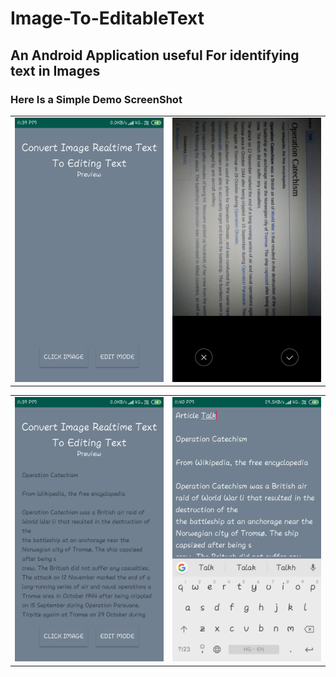 # Image-To-EditableText

## An Android Application useful For identifying text in Images

### Here Is a Simple Demo ScreenShot


 <table>
      <tr>
       <td><img src="images/Screenshot_2019-10-29-23-39-17-510_com.example.handwritting_to_pdf.png"></td>
       <td><img src="images/Screenshot_2019-10-29-23-39-46-734_com.android.camera.png"></td>
      </tr>
  </table>
  
  
<table>
    <tr>
      <td><img src="images/Screenshot_2019-10-29-23-39-59-327_com.example.handwritting_to_pdf.png"></td>
       <td><img src="images/Screenshot_2019-10-29-23-40-21-271_com.example.handwritting_to_pdf.png"></td>
    </tr>
</table>
